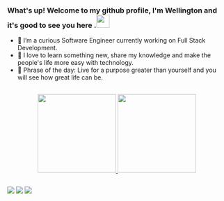 ### What's up! Welcome to my github profile, I'm Wellington and it's good to see you here .<img src="https://media.giphy.com/media/hvRJCLFzcasrR4ia7z/giphy.gif" width="30">


- 🔭 I’m a curious Software Engineer currently working on Full Stack Development.
- 🥰 I love to learn something new, share my knowledge and make the people's life more easy with technology.
- 🌱 Phrase of the day: Live for a purpose greater than yourself and you will see how great life can be.

##

<div align="center">
  <a href="https://github.com/wellingtonacosta">
  <img height="180em" src="https://github-readme-stats.vercel.app/api?username=wellingtonacosta&show_icons=true&theme=dark&include_all_commits=true&count_private=true"/>
  <img height="180em" src="https://github-readme-stats.vercel.app/api/top-langs/?username=wellingtonacosta&layout=compact&langs_count=7&theme=dark"/>
</div>

          
          
  
  ##
 
<div> 
 
  <a href = "mailto:wellingtonacosta09@gmail.com"><img src="https://img.shields.io/badge/-Gmail-%23333?style=for-the-badge&logo=gmail&logoColor=white" target="_blank"></a>
  <a href="https://www.linkedin.com/in/wellington-alves-da-costa/" target="_blank"><img src="https://img.shields.io/badge/-LinkedIn-%230077B5?style=for-the-badge&logo=linkedin&logoColor=white" target="_blank"></a> 
  <a href="https:https://www.instagram.com/wellingtoncosta.dev/" target="_blank"><img src="https://img.shields.io/badge/Instagram-E4405F?style=for-the-badge&logo=instagram&logoColor=white" target="_blank"></a> 
 
</div>
